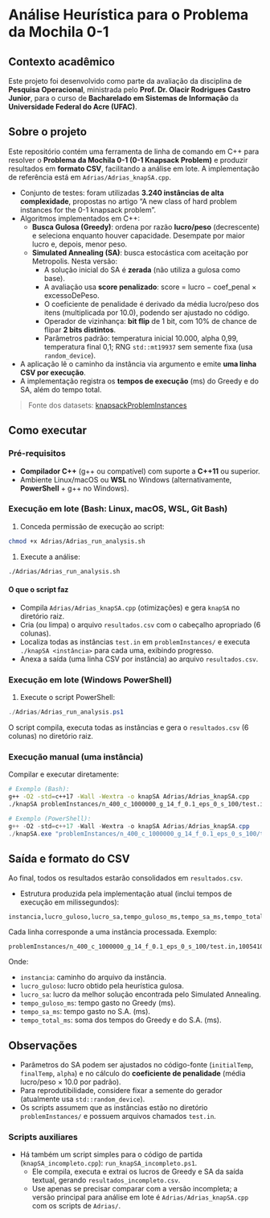 # Análise Heurística para o Problema da Mochila 0-1

## Contexto acadêmico

Este projeto foi desenvolvido como parte da avaliação da disciplina de **Pesquisa Operacional**, ministrada pelo **Prof. Dr. Olacir Rodrigues Castro Junior**, para o curso de **Bacharelado em Sistemas de Informação** da **Universidade Federal do Acre (UFAC)**.

## Sobre o projeto

Este repositório contém uma ferramenta de linha de comando em C++ para resolver o **Problema da Mochila 0-1 (0-1 Knapsack Problem)** e produzir resultados em **formato CSV**, facilitando a análise em lote. A implementação de referência está em `Adrias/Adrias_knapSA.cpp`.

- Conjunto de testes: foram utilizadas **3.240 instâncias de alta complexidade**, propostas no artigo “A new class of hard problem instances for the 0-1 knapsack problem”.
- Algoritmos implementados em C++:
  - **Busca Gulosa (Greedy)**: ordena por razão **lucro/peso** (decrescente) e seleciona enquanto houver capacidade. Desempate por maior lucro e, depois, menor peso.
  - **Simulated Annealing (SA)**: busca estocástica com aceitação por Metropolis. Nesta versão:
    - A solução inicial do SA é **zerada** (não utiliza a gulosa como base).
    - A avaliação usa **score penalizado**: score = lucro − coef_penal × excessoDePeso.
    - O coeficiente de penalidade é derivado da média lucro/peso dos itens (multiplicada por 10.0), podendo ser ajustado no código.
    - Operador de vizinhança: **bit flip** de 1 bit, com 10% de chance de flipar **2 bits distintos**.
    - Parâmetros padrão: temperatura inicial 10.000, alpha 0,99, temperatura final 0,1; RNG `std::mt19937` sem semente fixa (usa `random_device`).
- A aplicação lê o caminho da instância via argumento e emite **uma linha CSV por execução**.
- A implementação registra os **tempos de execução** (ms) do Greedy e do SA, além do tempo total.

> Fonte dos datasets: [knapsackProblemInstances](https://github.com/JorikJooken/knapsackProblemInstances)

## Como executar

### Pré-requisitos

- **Compilador C++** (g++ ou compatível) com suporte a **C++11** ou superior.
- Ambiente Linux/macOS ou **WSL** no Windows (alternativamente, **PowerShell** + g++ no Windows).

### Execução em lote (Bash: Linux, macOS, WSL, Git Bash)

1. Conceda permissão de execução ao script:

```bash
chmod +x Adrias/Adrias_run_analysis.sh
```

1. Execute a análise:

```bash
./Adrias/Adrias_run_analysis.sh
```

#### O que o script faz

- Compila `Adrias/Adrias_knapSA.cpp` (otimizações) e gera `knapSA` no diretório raiz.
- Cria (ou limpa) o arquivo `resultados.csv` com o cabeçalho apropriado (6 colunas).
- Localiza todas as instâncias `test.in` em `problemInstances/` e executa `./knapSA <instância>` para cada uma, exibindo progresso.
- Anexa a saída (uma linha CSV por instância) ao arquivo `resultados.csv`.

### Execução em lote (Windows PowerShell)

1) Execute o script PowerShell:

```powershell
./Adrias/Adrias_run_analysis.ps1
```

O script compila, executa todas as instâncias e gera o `resultados.csv` (6 colunas) no diretório raiz.

### Execução manual (uma instância)

Compilar e executar diretamente:

```bash
# Exemplo (Bash):
g++ -O2 -std=c++17 -Wall -Wextra -o knapSA Adrias/Adrias_knapSA.cpp
./knapSA problemInstances/n_400_c_1000000_g_14_f_0.1_eps_0_s_100/test.in
```

```powershell
# Exemplo (PowerShell):
g++ -O2 -std=c++17 -Wall -Wextra -o knapSA Adrias/Adrias_knapSA.cpp
./knapSA.exe "problemInstances/n_400_c_1000000_g_14_f_0.1_eps_0_s_100/test.in"
```

## Saída e formato do CSV

Ao final, todos os resultados estarão consolidados em `resultados.csv`.

- Estrutura produzida pela implementação atual (inclui tempos de execução em milissegundos):

```text
instancia,lucro_guloso,lucro_sa,tempo_guloso_ms,tempo_sa_ms,tempo_total_ms
```

Cada linha corresponde a uma instância processada. Exemplo:

```text
problemInstances/n_400_c_1000000_g_14_f_0.1_eps_0_s_100/test.in,1005410,1008800,3,47,50
```

Onde:

- `instancia`: caminho do arquivo da instância.
- `lucro_guloso`: lucro obtido pela heurística gulosa.
- `lucro_sa`: lucro da melhor solução encontrada pelo Simulated Annealing.
- `tempo_guloso_ms`: tempo gasto no Greedy (ms).
- `tempo_sa_ms`: tempo gasto no S.A. (ms).
- `tempo_total_ms`: soma dos tempos do Greedy e do S.A. (ms).

## Observações

- Parâmetros do SA podem ser ajustados no código-fonte (`initialTemp`, `finalTemp`, `alpha`) e no cálculo do **coeficiente de penalidade** (média lucro/peso × 10.0 por padrão).
- Para reprodutibilidade, considere fixar a semente do gerador (atualmente usa `std::random_device`).
- Os scripts assumem que as instâncias estão no diretório `problemInstances/` e possuem arquivos chamados `test.in`.

### Scripts auxiliares

- Há também um script simples para o código de partida (`knapSA_incompleto.cpp`): `run_knapSA_incompleto.ps1`.
  - Ele compila, executa e extrai os lucros de Greedy e SA da saída textual, gerando `resultados_incompleto.csv`.
  - Use apenas se precisar comparar com a versão incompleta; a versão principal para análise em lote é `Adrias/Adrias_knapSA.cpp` com os scripts de `Adrias/`.
